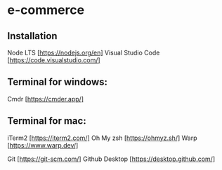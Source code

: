 # e-commerce

## Installation

Node LTS [https://nodejs.org/en]
Visual Studio Code [https://code.visualstudio.com/]

## Terminal for windows:

Cmdr [https://cmder.app/]

## Terminal for mac:

iTerm2 [https://iterm2.com/]
Oh My zsh [https://ohmyz.sh/]
Warp [https://www.warp.dev/]

Git [https://git-scm.com/]
Github Desktop [https://desktop.github.com/]
